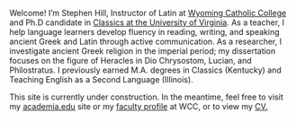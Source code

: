 Welcome! I’m Stephen Hill, Instructor of Latin at <a href="http://wyomingcatholic.edu/" target="_blank">Wyoming Catholic College</a> and Ph.D candidate in <a href="https://classics.as.virginia.edu/" target="_blank">Classics at the University of Virginia</a>. As a teacher, I help language learners develop fluency in reading, writing, and speaking ancient Greek and Latin through active communication. As a researcher, I investigate ancient Greek religion in the imperial period; my dissertation focuses on the figure of Heracles in Dio Chrysostom, Lucian, and Philostratus. I previously earned M.A. degrees in Classics (Kentucky) and Teaching English as a Second Language (Illinois). 

This site is currently under construction. In the meantime, feel free to visit my <a href="https://virginia.academia.edu/RStephenHill" target="_blank">academia.edu</a> site or my <a href="https://wyomingcatholic.edu/person/stephen-hill/" target="_blank">faculty profile</a> at WCC, or to view my <a href="/pdfs/R. Stephen Hill – CV 2021 12.pdf" target="_blank">CV.</a> 
